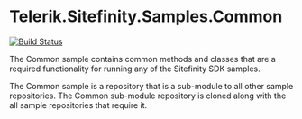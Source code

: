 Telerik.Sitefinity.Samples.Common 
=================================

[![Build Status](http://sdk-jenkins-ci.cloudapp.net/buildStatus/icon?job=Telerik.Sitefinity.Samples.Common.test)](http://sdk-jenkins-ci.cloudapp.net/job/Telerik.Sitefinity.Samples.Common.test/)

The Common sample contains common methods and classes that are a required functionality for running any of the Sitefinity SDK samples.

The Common sample is a repository that is a sub-module to all other sample repositories. The Common sub-module repository is cloned along with the all sample repositories that require it. 

